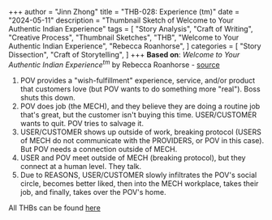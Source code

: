 +++
author = "Jinn Zhong"
title = "THB-028: Experience (tm)"
date = "2024-05-11"
description = "Thumbnail Sketch of Welcome to Your Authentic Indian Experience"
tags = [
    "Story Analysis",
    "Craft of Writing",
    "Creative Process",
    "Thumbnail Sketches",
    "THB",
    "Welcome to Your Authentic Indian Experience",
    "Rebecca Roanhorse",
]
categories = [
    "Story Dissection",
    "Craft of Storytelling",
]
+++
**Based on**: _Welcome to Your Authentic Indian Experience<sup>tm</sup>_ by Rebecca Roanhorse - [source](https://apex-magazine.com/short-fiction/welcome-to-your-authentic-indian-experience/)

1. POV provides a "wish-fulfillment" experience, service, and/or product that customers love (but POV wants to do something more "real"). Boss shuts this down.
2. POV does job (the MECH), and they believe they are doing a routine job that's great, but the customer isn't buying this time. USER/CUSTOMER wants to quit. POV tries to salvage it.
3. USER/CUSTOMER shows up outside of work, breaking protocol (USERS of MECH do not communicate with the PROVIDERS, or POV in this case). But POV needs a connection outside of MECH.
4. USER and POV meet outside of MECH (breaking protocol), but they connect at a human level. They talk.
5. Due to REASONS, USER/CUSTOMER slowly infiltrates the POV's social circle, becomes better liked, then into the MECH workplace, takes their job, and finally, takes over the POV's home.

All THBs can be found [here](https://journal.jinnzhong.com/tags/thb/)
